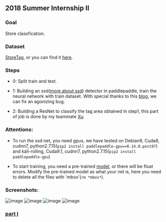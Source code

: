 ## 2018 Summer Internship II

### Goal
Store classfication.

### Dataset
[StoreTag](http://aistudio.baidu.com/aistudio/#/datasetDetail/274), or you can find it [here](https://drive.google.com/file/d/15EuZAkcaq5mkBUnq0cR5x33VTPINFQ1e/view?usp=sharing).

### Steps

- 0: Split train and test.

- 1: Building an ssd([more about ssd](http://arxiv.org/abs/1512.02325)) detector in paddlepaddle, train the neural network with train dataset. With special thanks to this [blog](https://blog.csdn.net/qq_33200967/article/details/79126830), we can fix an agonizing bug.

- 2: Building a ResNet to classify the tag area obtained in step1, this part of job is done by my teammate [Xu](https://github.com/LunHui123).

### Attentions:

* To run the ssd net, you need gpus, we have tested on Debian9, Cuda8, cudnn7, python2.7.15(```pip2 install paddlepaddle-gpu==0.14.0.post87```) and kali-rolling, Cuda9.1, cudnn7, python2.7.15(```pip2 install paddlepaddle-gpu```)

* To start training, you need a pre-trained [model](http://paddlepaddle.bj.bcebos.com/model_zoo/detection/ssd_model/vgg_model.tar.gz), or there will be float errors. Modify the pre-trained model as what your net is, here you need to delete all the files with 'mbox'(```rm *mbox*```).

### Screenshots:
![image](https://acytoo.github.io/HPSRC/2018Internship/2018internship0.png)
![image](https://acytoo.github.io/HPSRC/2018Internship/2018internship1.png)
![image](https://acytoo.github.io/HPSRC/2018Internship/2018internship2.png)
![image](https://acytoo.github.io/HPSRC/2018Internship/2018internship3.png)

### [part I](https://github.com/Acytoo/2018SummerInternshipI)
